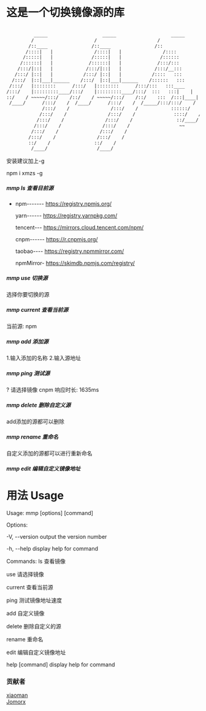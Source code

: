 
# 这是一个切换镜像源的库

```html

          _____                    _____                    _____          
         /                      /                      /             
        /::____                /::____                /::            
       /::::|   |               /::::|   |               /::::           
      /:::::|   |              /:::::|   |              /::::::          
     /::::::|   |             /::::::|   |             /:::/:::         
    /:::/|::|   |            /:::/|::|   |            /:::/__:::        
   /:::/ |::|   |           /:::/ |::|   |           /::::   :::       
  /:::/  |::|___|______    /:::/  |::|___|______    /::::::   :::      
 /:::/   |::::::::      /:::/   |::::::::      /:::/:::   :::____ 
/:::/    |:::::::::____/:::/    |:::::::::____/:::/  :::   :::|    |
::/    / ~~~~~/:::/    /::/    / ~~~~~/:::/    /::/    :::  /:::|____|
 /____/      /:::/    /  /____/      /:::/    /  /_____/:::/:::/    / 
             /:::/    /               /:::/    /            ::::::/    /  
            /:::/    /               /:::/    /              ::::/    /   
           /:::/    /               /:::/    /                ::/____/    
          /:::/    /               /:::/    /                  ~~          
         /:::/    /               /:::/    /                               
        /:::/    /               /:::/    /                                
        ::/    /                ::/    /                                 
         /____/                  /____/                                 
```


安装建议加上-g

npm i xmzs -g
##### mmp ls 查看目前源

* npm-------  https://registry.npmjs.org/
  
  yarn------  https://registry.yarnpkg.com/

  tencent---  https://mirrors.cloud.tencent.com/npm/

  cnpm------  https://r.cnpmjs.org/

  taobao----  https://registry.npmmirror.com/
  
  npmMirror-  https://skimdb.npmjs.com/registry/

##### mmp use 切换源

选择你要切换的源

##### mmp current 查看当前源

当前源: npm

##### mmp add 添加源

1.输入添加的名称
2.输入源地址

##### mmp ping 测试源

? 请选择镜像 cnpm
响应时长: 1635ms

##### mmp delete 删除自定义源

add添加的源都可以删除


##### mmp rename 重命名

自定义添加的源都可以进行重新命名

##### mmp edit 编辑自定义镜像地址

# 用法 Usage

Usage: mmp [options] [command]

Options:

  -V, --version   output the version number

  -h, --help      display help for command


Commands:
  ls              查看镜像

  use             请选择镜像

  current         查看当前源

  ping            测试镜像地址速度

  add             自定义镜像

  delete          删除自定义的源

  rename          重命名

  edit            编辑自定义镜像地址

  help [command]  display help for command


### 贡献者

[xiaoman](https://github.com/message163)  
[Jomorx](https://github.com/Jomorx)